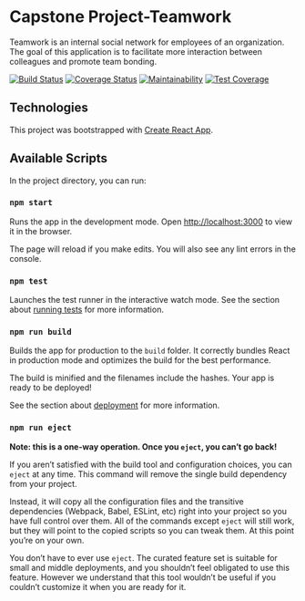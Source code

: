 # Capstone Project-Teamwork

Teamwork is an internal social network for employees of an organization. The goal of this application is to facilitate more interaction between colleagues and promote team bonding.

[![Build Status](https://travis-ci.com/OwenKelvin/capstone-project-dev-training_with-andela-frontend.svg?branch=develop)](https://travis-ci.com/OwenKelvin/capstone-project-dev-training_with-andela-frontend) [![Coverage Status](https://coveralls.io/repos/github/OwenKelvin/capstone-project-dev-training_with-andela-frontend/badge.svg?branch=develop)](https://coveralls.io/github/OwenKelvin/capstone-project-dev-training_with-andela-frontend?branch=develop) [![Maintainability](https://api.codeclimate.com/v1/badges/05980f88a970638bb9da/maintainability)](https://codeclimate.com/github/OwenKelvin/capstone-project-dev-training_with-andela-frontend/maintainability) [![Test Coverage](https://api.codeclimate.com/v1/badges/05980f88a970638bb9da/test_coverage)](https://codeclimate.com/github/OwenKelvin/capstone-project-dev-training_with-andela-frontend/test_coverage)

## Technologies

This project was bootstrapped with [Create React App](https://github.com/facebook/create-react-app).

## Available Scripts

In the project directory, you can run:

### `npm start`

Runs the app in the development mode.
Open [http://localhost:3000](http://localhost:3000) to view it in the browser.

The page will reload if you make edits.
You will also see any lint errors in the console.

### `npm test`

Launches the test runner in the interactive watch mode.
See the section about [running tests](https://facebook.github.io/create-react-app/docs/running-tests) for more information.

### `npm run build`

Builds the app for production to the `build` folder.
It correctly bundles React in production mode and optimizes the build for the best performance.

The build is minified and the filenames include the hashes.
Your app is ready to be deployed!

See the section about [deployment](https://facebook.github.io/create-react-app/docs/deployment) for more information.

### `npm run eject`

**Note: this is a one-way operation. Once you `eject`, you can’t go back!**

If you aren’t satisfied with the build tool and configuration choices, you can `eject` at any time. This command will remove the single build dependency from your project.

Instead, it will copy all the configuration files and the transitive dependencies (Webpack, Babel, ESLint, etc) right into your project so you have full control over them. All of the commands except `eject` will still work, but they will point to the copied scripts so you can tweak them. At this point you’re on your own.

You don’t have to ever use `eject`. The curated feature set is suitable for small and middle deployments, and you shouldn’t feel obligated to use this feature. However we understand that this tool wouldn’t be useful if you couldn’t customize it when you are ready for it.
